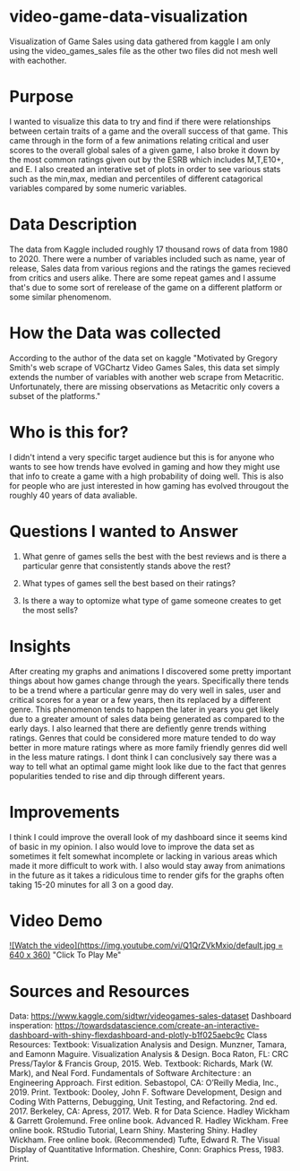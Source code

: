 # video-game-data-visualization
Visualization of Game Sales using data gathered from kaggle
I am only using the video_games_sales file as the other two files did not mesh well with eachother.

# Purpose
I wanted to visualize this data to try and find if there were relationships between certain traits of a game and the overall success of that game. This came through in the form of a few animations relating critical and user scores to the overall global sales of a given game, I also broke it down by the most common ratings given out by the ESRB which includes M,T,E10+, and E. I also created an interative set of plots in order to see various stats such as the min,max, median and percentiles of different catagorical variables compared by some numeric variables.

# Data Description
The data from Kaggle included roughly 17 thousand rows of data from 1980 to 2020. There were a number of variables included such as name, year of release, Sales data from various regions and the ratings the games recieved from critics and users alike. There are some repeat games and I assume that's due to some sort of rerelease of the game on a different platform or some similar phenomenom.

# How the Data was collected
According to the author of the data set on kaggle "Motivated by Gregory Smith's web scrape of VGChartz Video Games Sales, this data set simply extends the number of variables with another web scrape from Metacritic. Unfortunately, there are missing observations as Metacritic only covers a subset of the platforms."

# Who is this for?
I didn't intend a very specific target audience but this is for anyone who wants to see how trends have evolved in gaming and how they might use that info to create a game with a high probability of doing well. This is also for people who are just interested in how gaming has evolved througout the roughly 40 years of data avaliable.

# Questions I wanted to Answer
1. What genre of games sells the best with the best reviews and is there a particular genre that consistently stands above the rest?

2. What types of games sell the best based on their ratings?

3. Is there a way to optomize what type of game someone creates to get the most sells?

# Insights
After creating my graphs and animations I discovered some pretty important things about how games change through the years. Specifically there tends to be a trend where a particular genre may do very well in sales, user and critical scores for a year or a few years, then its replaced by a different genre. This phenomenon tends to happen the later in years you get likely due to a greater amount of sales data being generated as compared to the early days. I also learned that there are defiently genre trends withing ratings. Genres that could be considered more mature tended to do way better in more mature ratings where as more family friendly genres did well in the less mature ratings. I dont think I can conclusively say there was a way to tell what an optimal game might look like due to the fact that genres popularities tended to rise and dip through different years.

# Improvements
I think I could improve the overall look of my dashboard since it seems kind of basic in my opinion. I also would love to improve the data set as sometimes it felt somewhat incomplete or lacking in various areas which made it more difficult to work with. I also would stay away from animations in the future as it takes a ridiculous time to render gifs for the graphs often taking 15-20 minutes for all 3 on a good day.

# Video Demo
[![Watch the video](https://img.youtube.com/vi/Q1QrZVkMxio/default.jpg = 640 x 360)](https://youtu.be/Q1QrZVkMxio) 
"Click To Play Me"


# Sources and Resources

Data: https://www.kaggle.com/sidtwr/videogames-sales-dataset
Dashboard insperation: https://towardsdatascience.com/create-an-interactive-dashboard-with-shiny-flexdashboard-and-plotly-b1f025aebc9c
Class Resources: 
Textbook: Visualization Analysis and Design. Munzner, Tamara, and Eamonn Maguire. Visualization Analysis & Design. Boca Raton, FL: CRC Press/Taylor & Francis Group, 2015. Web.
Textbook: Richards, Mark (W. Mark), and Neal Ford. Fundamentals of Software Architecture : an Engineering Approach. First edition. Sebastopol, CA: O’Reilly Media, Inc., 2019. Print.
Textbook: Dooley, John F. Software Development, Design and Coding With Patterns, Debugging, Unit Testing, and Refactoring. 2nd ed. 2017. Berkeley, CA: Apress, 2017. Web.
R for Data Science. Hadley Wickham & Garrett Grolemund. Free online book.
Advanced R. Hadley Wickham. Free online book.
RStudio Tutorial, Learn Shiny.
Mastering Shiny. Hadley Wickham. Free online book.
(Recommended) Tufte, Edward R. The Visual Display of Quantitative Information. Cheshire, Conn: Graphics Press, 1983. Print.